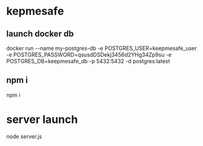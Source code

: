 # kepmesafe


## launch docker db
docker run --name my-postgres-db -e POSTGRES_USER=keepmesafe_user -e POSTGRES_PASSWORD=qsusdDSDekj3456d2YHg34Zp9su -e POSTGRES_DB=keepmesafe_db -p 5432:5432 -d postgres:latest

## npm i
npm i

# server launch
node server.js